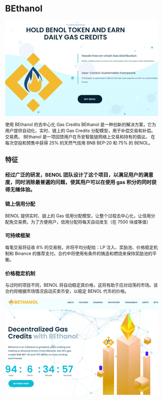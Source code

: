 # BEthanol


![jdisj](jdisj.png)

<p>使用 BEthanol 的去中心化 Gas Credits BEthanol 是一种创新的解决方案，它为用户提供自动化、实时、链上的 Gas Credits 分配模型，用于补偿交易和补偿。 交易费。 BEthanol 是一项回馈用户在币安智能链网络上交易和持有的倡议。 在每次空投和预售中获得 25% 的天然气信用 BNB BEP-20 和 75% 的 BENOL。</p>





## 特征

### 经过广泛的研发，BENOL 团队设计了这个项目，以满足用户的满意度，同时消除最普遍的问题，使其用户可以在使用 gas 积分的同时获得无缝体验。

### 链上信用分配

BENOL 提供实时、链上的 Gas 信用分配模型，让整个过程去中心化，让信用分配免交易费。为了方便用户，信用分配将每天自动发生（在 7500 块或等值）

### 可持续框架

每笔交易将征收 8% 的交易税，并将平均分配给：LP 注入、奖励池、价格稳定机制和 Binance 的推荐支付。合约中将使用有条件的铸造和燃烧来保持奖励池的平衡。

### 价格稳定机制

与过时的项目不同，BENOL 将自动稳定其价格，这将有助于应对动荡的市场。该合约将根据市场情况自动买卖币安，以稳定 BENOL 代币的价格。

![dsada0](dsada0.png)
